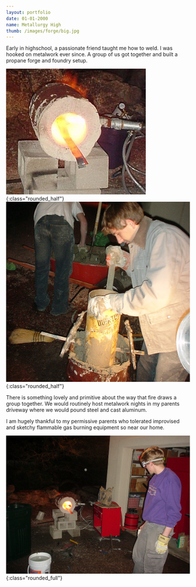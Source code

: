 ```yaml
---
layout: portfolio
date: 01-01-2000
name: Metallurgy High
thumb: /images/forge/big.jpg
---
```


Early in highschool, a passionate friend taught me how to weld. I was hooked
on metalwork ever since. A group of us got together and built a propane
forge and foundry setup. 

![](/images/forge/forge.jpg "A small propane forge"){:class="rounded_half"}
![](/images/forge/crew.jpg "Pouring refractory cement"){:class="rounded_half"}

There is something lovely and primitive about the way that fire draws a group
together. We would routinely host metalwork nights in my parents driveway
where we would pound steel and cast aluminum.

I am hugely thankful to my permissive parents who tolerated improvised and 
sketchy flammable gas burning equipment so near our home.

![](/images/forge/big.jpg "A small propane forge"){:class="rounded_full"}
